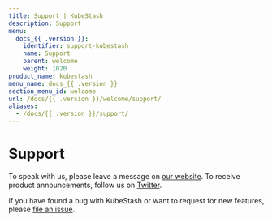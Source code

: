 ```yaml
---
title: Support | KubeStash
description: Support
menu:
  docs_{{ .version }}:
    identifier: support-kubestash
    name: Support
    parent: welcome
    weight: 1020
product_name: kubestash
menu_name: docs_{{ .version }}
section_menu_id: welcome
url: /docs/{{ .version }}/welcome/support/
aliases:
  - /docs/{{ .version }}/support/
---
```

# Support

To speak with us, please leave a message on [our website](https://appscode.com/contact/). To receive product announcements, follow us on [Twitter](https://twitter.com/KubeStash).

If you have found a bug with KubeStash or want to request for new features, please [file an issue](https://github.com/kubestash/project/issues/new).
